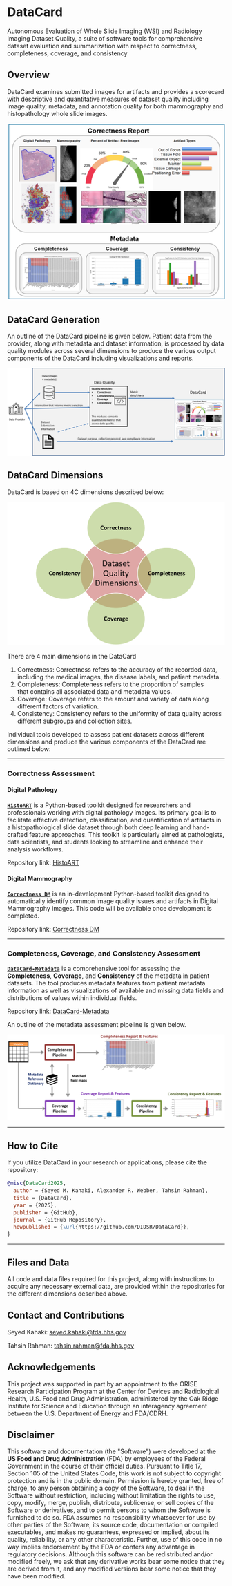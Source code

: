 # DataCard
Autonomous Evaluation of Whole Slide Imaging (WSI) and Radiology Imaging Dataset Quality, 
a suite of software tools for comprehensive dataset evaluation and summarization with respect to correctness, completeness, coverage, and consistency

## Overview

DataCard examines submitted images for artifacts and provides a scorecard with descriptive and quantitative measures of dataset quality including image quality, metadata, and annotation quality for both mammography and histopathology whole slide images.

<p align="center">
  <img src="./imgs/DataCardOutput.png" alt="DataCard Output"/>
</p>


## DataCard Generation

An outline of the DataCard pipeline is given below. Patient data from the provider, along with metadata and dataset information, is processed by data quality modules across several dimensions to produce the various output components of the DataCard including visualizations and reports. 

<p align="center">
  <img src="./imgs/DataCardGeneration.png" alt="DataCard Pipeline"/>
</p>


## DataCard Dimensions

DataCard is based on 4C dimensions described below:

![DataCard 4C](./imgs/DataCard4C.png)

There are 4 main dimensions in the DataCard
1.	Correctness: Correctness refers to the accuracy of the recorded data, including the medical images, the disease labels, and patient metadata.​
2.	Completeness: Completeness refers to the proportion of samples that contains all associated data and metadata values.
3.	Coverage: Coverage refers to the amount and variety of data along different factors of variation.
4.	Consistency: Consistency refers to the uniformity of data quality across different subgroups and collection sites.

Individual tools developed to assess patient datasets across different dimensions and produce the various components of the DataCard are outlined below:

---
### Correctness Assessment

#### Digital Pathology

[**`HistoART`**](https://github.com/DIDSR/HistoART) is a Python-based toolkit designed for researchers and professionals working with digital pathology images. Its primary goal is to facilitate effective detection, classification, and quantification of artifacts in a histopathological slide dataset through both deep learning and hand-crafted feature approaches. This toolkit is particularly aimed at pathologists, data scientists, and students looking to streamline and enhance their analysis workflows.

Repository link: [HistoART](https://github.com/DIDSR/HistoART)


#### Digital Mammography

[**`Correctness DM`**](https://github.com/DIDSR/Correctness_DM) is an in-development Python-based toolkit designed to automatically identify common image quality issues and artifacts in Digital Mammography images. This code will be available once development is completed. 

Repository link: [Correctness DM](https://github.com/DIDSR/Correctness_DM)

---

### Completeness, Coverage, and Consistency Assessment

[**`DataCard-Metadata`**](https://github.com/DIDSR/DataCard-Metadata/) is a comprehensive tool for assessing the **Completeness**, **Coverage**, and **Consistency** of the metadata in patient datasets. The tool produces metadata features from patient metadata information as well as visualizations of available and missing data fields and distributions of values within individual fields.

Repository link: [DataCard-Metadata](https://github.com/DIDSR/DataCard-Metadata/)

An outline of the metadata assessment pipeline is given below.

![Metadata Assessment Pipeline](https://github.com/DIDSR/DataCard-Metadata/blob/main/images/DCard_Metadata_Pipelines.png)

---

## How to Cite

If you utilize DataCard in your research or applications, please cite the repository:

```bibtex
@misc{DataCard2025,
  author = {Seyed M. Kahaki, Alexander R. Webber, Tahsin Rahman},
  title = {DataCard},
  year = {2025},
  publisher = {GitHub},
  journal = {GitHub Repository},
  howpublished = {\url{https://github.com/DIDSR/DataCard}},
}
```

---

## Files and Data

All code and data files required for this project, along with instructions to acquire any necessary external data, are provided within the repositories for the different dimensions described above.

## Contact and Contributions

Seyed Kahaki: [seyed.kahaki@fda.hhs.gov](seyed.kahaki@fda.hhs.gov)

Tahsin Rahman: [tahsin.rahman@fda.hhs.gov](tahsin.rahman@fda.hhs.gov)

## Acknowledgements

This project was supported in part by an appointment to the ORISE Research Participation Program at the Center for Devices and Radiological Health, U.S. Food and Drug Administration, administered by the Oak Ridge Institute for Science and Education through an interagency agreement between the U.S. Department of Energy and FDA/CDRH.

## Disclaimer

This software and documentation (the "Software") were developed at the **US Food and Drug Administration** (FDA) by employees of the Federal Government in the course of their official duties. Pursuant to Title 17, Section 105 of the United States Code, this work is not subject to copyright protection and is in the public domain. Permission is hereby granted, free of charge, to any person obtaining a copy of the Software, to deal in the Software without restriction, including without limitation the rights to use, copy, modify, merge, publish, distribute, sublicense, or sell copies of the Software or derivatives, and to permit persons to whom the Software is furnished to do so. FDA assumes no responsibility whatsoever for use by other parties of the Software, its source code, documentation or compiled executables, and makes no guarantees, expressed or implied, about its quality, reliability, or any other characteristic. Further, use of this code in no way implies endorsement by the FDA or confers any advantage in regulatory decisions. Although this software can be redistributed and/or modified freely, we ask that any derivative works bear some notice that they are derived from it, and any modified versions bear some notice that they have been modified.

